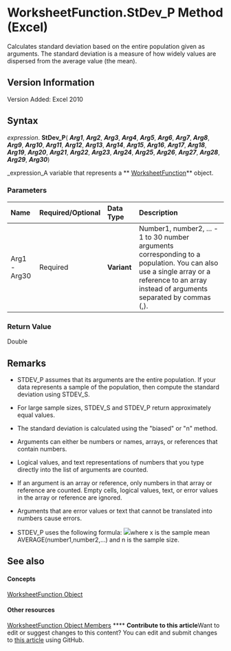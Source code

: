 
# WorksheetFunction.StDev_P Method (Excel)

Calculates standard deviation based on the entire population given as arguments. The standard deviation is a measure of how widely values are dispersed from the average value (the mean).


## Version Information

Version Added: Excel 2010 


## Syntax

 _expression_. **StDev_P**( **_Arg1_**,  **_Arg2_**,  **_Arg3_**,  **_Arg4_**,  **_Arg5_**,  **_Arg6_**,  **_Arg7_**,  **_Arg8_**,  **_Arg9_**,  **_Arg10_**,  **_Arg11_**,  **_Arg12_**,  **_Arg13_**,  **_Arg14_**,  **_Arg15_**,  **_Arg16_**,  **_Arg17_**,  **_Arg18_**,  **_Arg19_**,  **_Arg20_**,  **_Arg21_**,  **_Arg22_**,  **_Arg23_**,  **_Arg24_**,  **_Arg25_**,  **_Arg26_**,  **_Arg27_**,  **_Arg28_**,  **_Arg29_**,  **_Arg30_**)

 _expression_A variable that represents a  ** [WorksheetFunction](7b1d5639-363d-632c-2cf0-2232562646b6.md)** object.


### Parameters



|**Name**|**Required/Optional**|**Data Type**|**Description**|
|:-----|:-----|:-----|:-----|
|Arg1 - Arg30|Required| **Variant**|Number1, number2, ... - 1 to 30 number arguments corresponding to a population. You can also use a single array or a reference to an array instead of arguments separated by commas (,).|

### Return Value

Double


## Remarks




- STDEV_P assumes that its arguments are the entire population. If your data represents a sample of the population, then compute the standard deviation using STDEV_S.
    
- For large sample sizes, STDEV_S and STDEV_P return approximately equal values.
    
- The standard deviation is calculated using the "biased" or "n" method.
    
- Arguments can either be numbers or names, arrays, or references that contain numbers.
    
- Logical values, and text representations of numbers that you type directly into the list of arguments are counted. 
    
- If an argument is an array or reference, only numbers in that array or reference are counted. Empty cells, logical values, text, or error values in the array or reference are ignored. 
    
- Arguments that are error values or text that cannot be translated into numbers cause errors.
    
- STDEV_P uses the following formula:
![](..\images\awfstdv2_ZA06051249.gif)where x is the sample mean AVERAGE(number1,number2,…) and n is the sample size. 
    

## See also


#### Concepts


 [WorksheetFunction Object](7b1d5639-363d-632c-2cf0-2232562646b6.md)
#### Other resources


 [WorksheetFunction Object Members](6811ca87-4b53-0bff-88c9-30bf7497879a.md)
****   **Contribute to this article**Want to edit or suggest changes to this content? You can edit and submit changes to  [this article](https://github.com/jhershey00/VBA_Excel_Test/OpenXMLCon/articles/bbbfd24a-aaa9-d63d-9fa3-966949299214.md) using GitHub.


